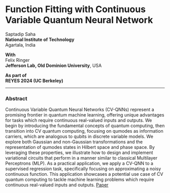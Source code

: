 # Function Fitting with Continuous Variable Quantum Neural Network
Saptadip Saha  
**National Institute of Technology**  
Agartala, India  

**With**  
Felix Ringer  
**Jefferson Lab, Old Dominion University**, USA  

**As part of**  
**REYES 2024 (UC Berkeley)**  

---
### Abstract
Continuous Variable Quantum Neural Networks (CV-QNNs) represent a promising frontier in quantum machine learning, offering unique advantages for tasks which require continuous real-valued inputs and outputs. We begin by introducing the fundamental concepts of quantum computing, then transition into CV quantum computing, focusing on qumodes as information carriers, which are analogous to qubits in discrete variable models. We explore both Gaussian and non-Gaussian transformations and the representation of qumodes states in Hilbert space and phase space. By leveraging these properties, we illustrate how to design and implement variational circuits that perform in a manner similar to classical Multilayer Perceptrons (MLP). As a practical application, we apply a CV-QNN to a supervised regression task, specifically focusing on approximating a noisy continuous function. This application showcases a potential use case of CV quantum computing to tackle machine learning problems which require continuous real-valued inputs and outputs. [Paper](https://docs.google.com/document/d/1Ljt0nsRzKQw1dYahLFbjhvNZi7oC7whNajj9orlZqko/edit?usp=sharing)
